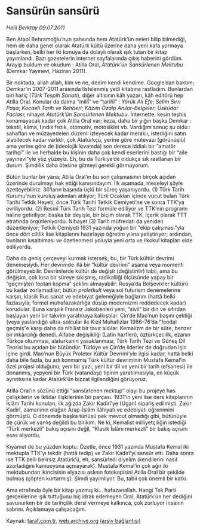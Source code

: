 # Sansürün sansürü

*Halil Berktay 09.07.2011*

<div class="yazi"><p>Ben Ataol Behramoğlu’nun şahsında hem Atatürk’ün neleri bilip bilmediği, hem de daha genel olarak Atatürk kültü üzerine daha yeni kafa yormaya başlarken, belki her iki konuya da dolaylı olarak ışık tutan bir kitap yayımlandı. Bazı gazetelerin internet sayfalarında çıkış haberini gördüm. Arayıp buldum ve okudum : Atilla Oral, <i>Atatürk’ün Sansürlenen Mektubu</i> (Demkar Yayınevi, Haziran 2011). </p>
<p>Bir noktada, allah allah, kim ve ne, dedim kendi kendime. Google’dan baktım; Demkar’ın 2007-2011 arasında listelenmiş yedi kitabına rastladım. Bunlardan biri hariç (<i>Türk Tespih Sanatı</i>), diğer altısının kâh yazarı, kâh editörü hep Atilla Oral. Konular da daima “millî” ve “tarihî” : <i>Yörük Ali Efe</i>; <i>Selim Sırrı Paşa</i>; <i>Kocaeli Tarih ve Rehberi</i>; <i>Kâzım Özalp Anılar-Belgeler</i>; <i>Üsküdar Faciası</i>; nihayet <i>Atatürk’ün Sansürlenen Mektubu</i>. İnternette, kesin teşhis konamayacak kadar çok Atilla Oral var; keza, daha bir yığın başka Demkar : tekstil, klima, fındık fıstık, otomotiv, motosiklet vb. Vardığım sonuç şu oldu : sahafları ve müzayedeleri düzenli izleyecek kadar meraklı, istediğini satın alabilecek kadar varlıklı, çok Atatürkçü, yerine göre mütevazı (görünüşlü) ama yerine göre de (ideolojik kıvamda) son derece iddialı bir “amatör tarihçi” ile ve herhalde bu kişinin daha çok kendi eserlerini bastığı bir “aile yayınevi”yle yüz yüzeyiz. Eh, bu da Türkiye’de oldukça sık rastlanan bir durum. Şimdilik daha ötesine gitmeyi gerekli görmüyorum.</p>
<p>Bütün bunlar bir yana; Atilla Oral’ın bu son çalışmasının birçok açıdan üzerinde durulmayı hak ettiği kanısındayım. İlk aşamada, meseleyi şöyle özetleyebiliriz. 30’ların başında üçlü bir süreç yaşanıyordu. (1) Türk Tarih Kurumu’nun kuruluş adımları atılıyor; Türk Ocakları içinde vücut bulan Türk Tarihi Tetkik Heyeti, önce Türk Tarihi Tetkik Cemiyeti’ne ve sonra TTK’ya evriliyordu. (2) Resmî Türk Tarih Tezi formüle ediliyor ve TTK’nın programı haline getiriliyor; başka bir deyişle, bir biçim olarak TTK, içerik olarak TTT etrafında örgütleniyordu. Nihayet (3) Tarih müfredatı da yeniden düzenleniyor; Tetkik Cemiyeti 1931 yazında yoğun bir “ekip çalışması”yla önce dört ciltlik lise kitaplarını hazırlayıp öğretim yılına yetiştiriyor; ardından, bunların kısaltılması ve özetlenmesi yoluyla yeni orta ve ilkokul kitapları elde ediliyordu. </p>
<p>Daha da geniş çerçeveyi kurmak istersek; bu, bir Türk kültür devrimi denemesiydi. Her devrimde illâ bir “kültür devrimi” aşama veya momenti görülmeyebilir. Devrimlerde kültür de değişir (değiştirilir) tabii, ama bu değişim, çok kısa bir süreye sıkışmış, radikalliği ölçüsünde yapay bir “geçmişten toptan kopma” şeklini almayabilir. Rusya’da Bolşevikler kültürü bu kadar zorlamadılar; bütün <i>proletkult</i> veya sol futurism denemelerine karşın, klasik Rus sanat ve edebiyat geleneğiyle bağlarını (hattâ belki fazlasıyla; formel muhafazakârlığa düşüp modernizmi reddedecek kadar) korudular. Buna karşılık Fransız Jakobenleri yeni, “sivil” bir din ve sıfırdan başlayan yeni bir takvim yaratmaya kalkıştılar. Çin’de Mao’nun başını çektiği (veya yaslandığı) ultra-solcular ile Kızıl Muhafızlar 1966-76’da “feodal geçmiş”e karşı daha da nihilist bir tavır aldılar. Kemalizm de bir süre, benzer bir inkârcılığı denedi. Alfabe değişikliği (Latin harfleri), öztürkçecilik, ezanın Türkçe okunması, alaturkanın yasaklanması, Türk Tarih Tezi ve Güneş Dil Teorisi bu açıdan bir bütündür. Türkiye ve Çin’de liderler de doğrudan işin içine girdi. Mao’nun Büyük Proleter Kültür Devrimi’yle ilgisi kadar, hattâ belki daha bile fazla, bu adı konmamış Türk kültür devriminin Mustafa Kemal’in özel projesi olduğunu; yeni bir yazı, yeni bir dil ve yeni bir tarih (efsanesi) ile donanmış, yepyeni bir Türk (vatandaşı) tipinin yaratılmasıyla, en küçük ayrıntısına kadar Atatürk’ün bizzat ilgilendiğini görüyoruz. </p>
<p>Atilla Oral’ın sözünü ettiği “sansürlenen mektup” olayı bu projeye has çelişkilerin ve iktidar ilişkilerinin bir parçası. 1931’in yeni lise ders kitaplarının İslâm Tarihi konuları, ilk ağızda Zakir Kadirî’ye (Ugan) sipariş edilmişti. Zakir Kadirî, zamanının olağan Arap-İslâm ilâhiyatı ve edebiyatı öğrenimini görmüştü. O dönemde başka türlüsü pek mevcut olmadığı gibi, bütünüyle de çürük ve yanlış değildi bu birikim. Ne ki, Kemalist milliyetçiliğin istediği “Türk merkezli” bakış açısını değil, “Klasik İslâm merkezli” bir bakış açısını esas alıyordu. </p>
<p>Kıyamet de bu yüzden koptu. Özetle, önce 1931 yazında Mustafa Kemal iki mektupla TTK’yı tekdir (hattâ tedip) ve Zakir Kadirî’yi sansür etti. Daha sonra ise TTK belli belirsiz Atatürk’ü, eh, sansürledi diyelim (kendilerini nasıl azarladığını kamuoyuna açmayarak). Mustafa Kemal’in çok ağır iki mektubundan ikincisinin elyazısı aslının fotokopisini Atilla Oral bir şekilde bulmuş (çöpten kurtarmış). Şimdi yayımlıyor. Bu, tabii çok önemli bir katkı. </p>
<p>Ama etrafında öyle bir kitap yazmış ki... hafazanallah. Hangi Tek Parti gerçeklerine ışık tuttuğunu hiç idrak edemeyen Oral, Atatürk’ün her dediğini savunurken bir de tarihçilik dersi vermeye kalkınca, çok zorluyor insanın sabrını. Açıklamaya çalışacağım.</p>
</div>

Kaynak: [taraf.com.tr](http://www.taraf.com.tr/halil-berktay/makale-sansurun-sansuru.htm), [web.archive.org (arşiv bağlantısı)](http://web.archive.org/web/20131022104552/http://www.taraf.com.tr/halil-berktay/makale-sansurun-sansuru.htm)
